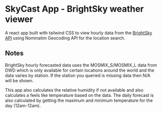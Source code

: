 # SkyCast App - BrightSky weather viewer

A react app built with tailwind CSS to view hourly data from the [BrightSky API](brightsky.dev) using Nominatim Geocoding API for the location search.

## Notes
BrightSky hourly forecasted data uses the MOSMIX_S/MOSMIX_L data from DWD which is only available for certain locations around the world and the data varies by station. If the station you queried is missing data then N/A will be shown.

This app also calculates the relative humidity if not available and also calculates a feels like temperature based on the data. The daily forecast is also calculated by getting the maximum and minimum temperature for the day (12am-12am).